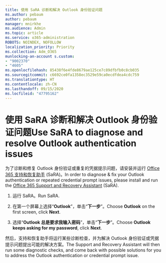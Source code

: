 ```yaml
---
title: 使用 SaRA 诊断和解决 Outlook 身份验证问题
ms.author: pebaum
author: pebaum
manager: mnirkhe
ms.audience: Admin
ms.topic: article
ms.service: o365-administration
ROBOTS: NOINDEX, NOFOLLOW
localization_priority: Priority
ms.collection: Adm_O365
munlocking-an-account s.custom:
- "9002370"
- "4605"
ms.openlocfilehash: 85438f6e4fde8679ae125ce7c89dfbfb0c8cb035
ms.sourcegitcommit: c6692ce0fa1358ec3529e59ca0ecdfdea4cdc759
ms.translationtype: HT
ms.contentlocale: zh-CN
ms.lasthandoff: 09/15/2020
ms.locfileid: "47795162"
---
```

# <a name="use-sara-to-diagnose-and-resolve-outlook-authentication-issues"></a><span data-ttu-id="49872-102">使用 SaRA 诊断和解决 Outlook 身份验证问题</span><span class="sxs-lookup"><span data-stu-id="49872-102">Use SaRA to diagnose and resolve Outlook authentication issues</span></span>

<span data-ttu-id="49872-103">为了诊断和修复 Outlook 身份验证或重复的凭据提示问题，请安装并运行 [Office 365 支持和恢复助手](https://diagnostics.office.com/#/) (SaRA)。</span><span class="sxs-lookup"><span data-stu-id="49872-103">In order to diagnose & fix your Outlook authentication or repeated credential prompt issues, please install and run the [Office 365 Support and Recovery Assistant](https://diagnostics.office.com/#/) (SaRA).</span></span>

1. <span data-ttu-id="49872-104">运行 SaRA。</span><span class="sxs-lookup"><span data-stu-id="49872-104">Run SaRA.</span></span>

2. <span data-ttu-id="49872-105">在第一个屏幕上选择“**Outlook**”，单击“**下一步**”。</span><span class="sxs-lookup"><span data-stu-id="49872-105">Choose **Outlook** on the first screen, click **Next**.</span></span>

3. <span data-ttu-id="49872-106">选择“**Outlook 总是要求我输入密码**”，单击“**下一步**”。</span><span class="sxs-lookup"><span data-stu-id="49872-106">Choose **Outlook keeps asking for my password**, click **Next**.</span></span>

<span data-ttu-id="49872-107">然后，支持和恢复助手将运行某些诊断检查，并为解决 Outlook 身份验证或凭据提示问题提出可能的解决方案。</span><span class="sxs-lookup"><span data-stu-id="49872-107">The Support and Recovery Assistant will then run some diagnostic checks, and come back with possible solutions for you to address the Outlook authentication or credential prompt issue.</span></span>
